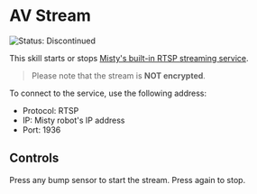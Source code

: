 # AV Stream

![Status: Discontinued](https://img.shields.io/badge/status-discontinued-red)

This skill starts or stops [Misty's built-in RTSP streaming service](https://docs.mistyrobotics.com/misty-ii/javascript-sdk/api-reference/#misty-startavstreaming).

> Please note that the stream is **NOT encrypted**.

To connect to the service, use the following address:

- Protocol: RTSP
- IP: Misty robot's IP address
- Port: 1936

## Controls

Press any bump sensor to start the stream. Press again to stop.
